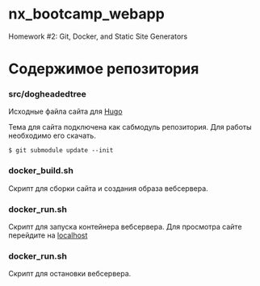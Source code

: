 # nx_bootcamp_webapp
Homework #2: Git, Docker, and Static Site Generators

# Содержимое репозитория
### src/dogheadedtree
Исходные файла сайта для [Hugo](https://gohugo.io)

Тема для сайта подключена как сабмодуль репозитория. Для работы необходимо его скачать.

    $ git submodule update --init
### docker_build.sh
Скрипт для сборки сайта и создания образа вебсервера.
### docker_run.sh
Скрипт для запуска контейнера вебсервера. Для просмотра сайте перейдите на [localhost](http://localhost)
### docker_run.sh
Скрипт для остановки вебсервера.